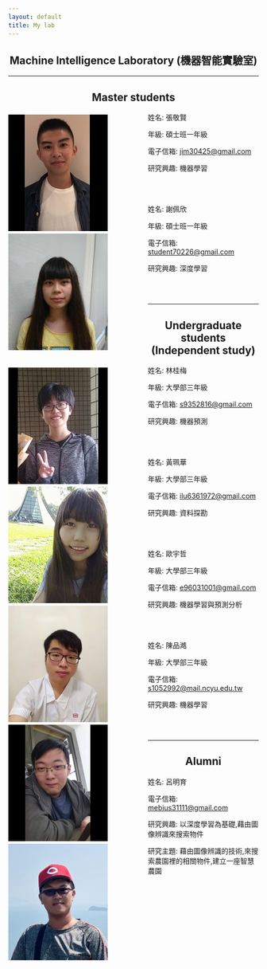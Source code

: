 ```yaml
---
layout: default
title: My lab
---
```


<h2 style="text-align: center">Machine Intelligence Laboratory (機器智能實驗室)</h2>

<hr>

<h2 style="text-align: center">Master students</h2>

<img src="xian.png" align="left" style="margin-top:5px; margin-right:81px" alt="Jin-Xian"/>

姓名: 張敬賢

年級: 碩士班一年級

電子信箱: jim30425@gmail.com

研究興趣: 機器學習

<br/>

<br/>

<img src="Pei-Hsin.png" align="left" style="margin-top:5px; margin-right:81px" alt="Jin-Xian"/>

姓名: 謝佩欣

年級: 碩士班一年級

電子信箱: student70226@gmail.com

研究興趣: 深度學習

<br/>

<br/>

<hr>

<h2 style="text-align: center">Undergraduate students (Independent study)</h2>

<img src="lin.png" align="left" style="margin-top:5px; margin-right:81px" alt="lin"/>

姓名: 林桂梅

年級: 大學部三年級

電子信箱: s9352816@gmail.com

研究興趣: 機器預測

<br/>

<br/>

<img src="huang.png" align="left" style="margin-top:5px; margin-right:81px" alt="huang"/>

姓名: 黃珮華

年級: 大學部三年級

電子信箱: ilu6361972@gmail.com

研究興趣: 資料探勘

<br/>

<br/>

<img src="ou.png" align="left" style="margin-top:5px; margin-right:81px" alt="ou"/>

姓名: 歐宇哲

年級: 大學部三年級

電子信箱: e96031001@gmail.com

研究興趣: 機器學習與預測分析

<br/>

<br/>

<img src="chen.png" align="left" style="margin-top:5px; margin-right:81px" alt="chen"/>

姓名: 陳品澔

年級: 大學部三年級

電子信箱: s1052992@mail.ncyu.edu.tw

研究興趣: 機器學習

<br/>

<br/>

<hr>

<h2 style="text-align: center">Alumni</h2>

<img src="lu.png" align="left" style="margin-top:5px; margin-right:81px" alt="lu"/>

姓名: 呂明育

<!--年級: 碩士班一年級-->

電子信箱: mebius31111@gmail.com

研究興趣: 以深度學習為基礎,藉由圖像辨識來搜索物件

研究主題: 藉由圖像辨識的技術,來搜索農園裡的相關物件,建立一座智慧農園

<br/>

